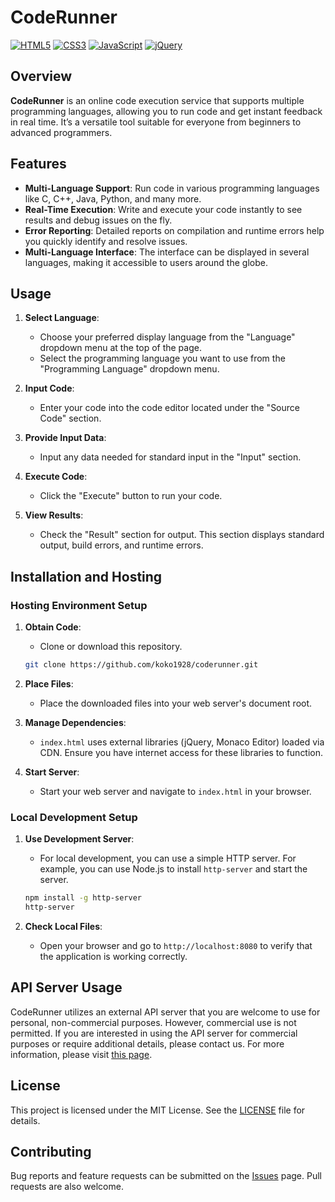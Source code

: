 # CodeRunner

[![HTML5](https://img.shields.io/badge/-Html5-E34F26.svg?logo=html5&style=plastic)](https://html5.org)
[![CSS3](https://img.shields.io/badge/-Css3-1572B6.svg?logo=css3&style=plastic)](https://www.w3.org/Style/CSS)
[![JavaScript](https://img.shields.io/badge/-Javascript-F7DF1E.svg?logo=javascript&style=plastic)](https://developer.mozilla.org/en-US/docs/Web/JavaScript)
[![jQuery](https://img.shields.io/badge/-Jquery-0769AD.svg?logo=jquery&style=plastic)](https://jquery.com)

## Overview

**CodeRunner** is an online code execution service that supports multiple programming languages, allowing you to run code and get instant feedback in real time. It’s a versatile tool suitable for everyone from beginners to advanced programmers.

## Features

- **Multi-Language Support**: Run code in various programming languages like C, C++, Java, Python, and many more.
- **Real-Time Execution**: Write and execute your code instantly to see results and debug issues on the fly.
- **Error Reporting**: Detailed reports on compilation and runtime errors help you quickly identify and resolve issues.
- **Multi-Language Interface**: The interface can be displayed in several languages, making it accessible to users around the globe.

## Usage

1. **Select Language**:
    - Choose your preferred display language from the "Language" dropdown menu at the top of the page.
    - Select the programming language you want to use from the "Programming Language" dropdown menu.

2. **Input Code**:
    - Enter your code into the code editor located under the "Source Code" section.

3. **Provide Input Data**:
    - Input any data needed for standard input in the "Input" section.

4. **Execute Code**:
    - Click the "Execute" button to run your code.

5. **View Results**:
    - Check the "Result" section for output. This section displays standard output, build errors, and runtime errors.

## Installation and Hosting

### Hosting Environment Setup

1. **Obtain Code**:
    - Clone or download this repository.
    ```bash
    git clone https://github.com/koko1928/coderunner.git
    ```

2. **Place Files**:
    - Place the downloaded files into your web server's document root.

3. **Manage Dependencies**:
    - `index.html` uses external libraries (jQuery, Monaco Editor) loaded via CDN. Ensure you have internet access for these libraries to function.

4. **Start Server**:
    - Start your web server and navigate to `index.html` in your browser.

### Local Development Setup

1. **Use Development Server**:
    - For local development, you can use a simple HTTP server. For example, you can use Node.js to install `http-server` and start the server.
    ```bash
    npm install -g http-server
    http-server
    ```

2. **Check Local Files**:
    - Open your browser and go to `http://localhost:8080` to verify that the application is working correctly.

## API Server Usage

CodeRunner utilizes an external API server that you are welcome to use for personal, non-commercial purposes. However, commercial use is not permitted. If you are interested in using the API server for commercial purposes or require additional details, please contact us. For more information, please visit [this page](https://github.com/koko1928/coderunner/issues/1).

## License

This project is licensed under the MIT License. See the [LICENSE](LICENSE) file for details.

## Contributing

Bug reports and feature requests can be submitted on the [Issues](https://github.com/koko1928/coderunner/issues) page. Pull requests are also welcome.

